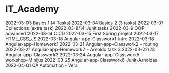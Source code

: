 # IT_Academy

2022-03-03 Basics 1 (4 Tasks)
2022-03-04 Basics 2 (3 tasks)
2022-03-07 Collections (extra task)
2022-03-8/14 Junit tasks
2022-03-9 OOP advanced
2022-03-14 CICD
2022-03-15 First Spring project
2022-03-17 HTML_CSS_JS
2022-03-18 Angular-app-Classwork1-intro
2022-03-18 Angular-app-Homework1
2022-03-21 Angular-app-Classwork2 - routing
2022-03-21 Angular-app-Homework2 - Arnoldo task 3
2022-03-22/23  Angular-app-Classwork3
2022-03-24 Angular-app-Classwork5 -workshop-MInijus
2022-03-25 Angular-app-Classwork6-Junit-Arnoldas
2022-04-01 QA Automation - Vera
